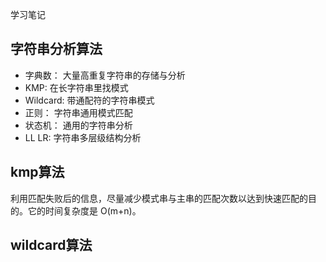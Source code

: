 <!--
 * @Author: vivien
 * @Date: 2020-07-26 20:35:27
 * @Last Modified by: vivien
 * @LastEditTime: 2020-10-10 22:52:51
-->
学习笔记
## 字符串分析算法
- 字典数： 大量高重复字符串的存储与分析
- KMP: 在长字符串里找模式
- Wildcard: 带通配符的字符串模式
- 正则： 字符串通用模式匹配
- 状态机： 通用的字符串分析
- LL LR: 字符串多层级结构分析

## kmp算法
利用匹配失败后的信息，尽量减少模式串与主串的匹配次数以达到快速匹配的目的。它的时间复杂度是 O(m+n)。

## wildcard算法

